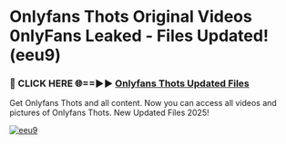 # Onlyfans Thots Original Videos 0nlyFans Leaked - Files Updated! (eeu9)

<h3>🔴 CLICK HERE 🌐==►► <a href="https://tinyurl.com/4seja8ks" rel="nofollow">Onlyfans Thots Updated Files</a></h3>

Get Onlyfans Thots and all content. Now you can access all videos and pictures of Onlyfans Thots. New Updated Files 2025!

[![eeu9](https://i.imgur.com/EWjZXRe.gif)](https://tinyurl.com/4seja8ks)
